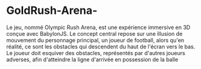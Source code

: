 # GoldRush-Arena-
Le jeu, nommé Olympic Rush Arena, est une expérience immersive en 3D conçue avec BabylonJS. Le concept central repose sur une illusion de mouvement du personnage principal, un joueur de football, alors qu'en réalité, ce sont les obstacles qui descendent du haut de l'écran vers le bas. Le joueur doit esquiver des obstacles, représentés par d'autres joueurs adverses, afin d'atteindre la ligne d'arrivée en possession de la balle
